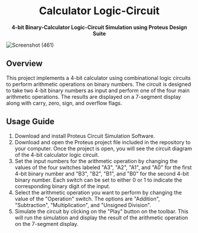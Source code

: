 <div align="center">
  <h1><strong>Calculator Logic-Circuit</strong></h1>
  <p><strong>4-bit Binary-Calculator Logic-Circuit Simulation using Proteus Design Suite</strong></p>
</div>

![Screenshot (461)](https://user-images.githubusercontent.com/89901590/192104971-ba07a712-1179-48ee-9ef0-7322bf7633b5.png)

## Overview
This project implements a 4-bit calculator using combinational logic circuits to perform arithmetic operations on binary numbers. The circuit is designed to take two 4-bit binary numbers as input and perform one of the four main arithmetic operations. The results are displayed on a 7-segment display along with carry, zero, sign, and overflow flags.

## Usage Guide
1. Download and install Proteus Circuit Simulation Software.
2. Download and open the Proteus project file included in the repository to your computer. Once the project is open, you will see the circuit diagram of the 4-bit calculator logic circuit. 
3. Set the input numbers for the arithmetic operation by changing the values of the four switches labeled "A3", "A2", "A1", and "A0" for the first 4-bit binary number and "B3", "B2", "B1", and "B0" for the second 4-bit binary number. Each switch can be set to either 0 or 1 to indicate the corresponding binary digit of the input.
4. Select the arithmetic operation you want to perform by changing the value of the "Operation" switch. The options are "Addition", "Subtraction", "Multiplication", and "Unsigned Division".
5. Simulate the circuit by clicking on the "Play" button on the toolbar. This will run the simulation and display the result of the arithmetic operation on the 7-segment display.
